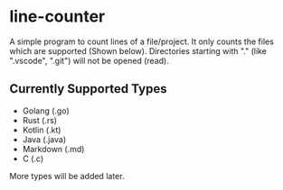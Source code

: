 # line-counter
A simple program to count lines of a file/project. It only counts the files which are supported (Shown below). Directories starting with "." (like ".vscode", ".git") will not be opened (read).

## Currently Supported Types
* Golang (.go)
* Rust (.rs)
* Kotlin (.kt)
* Java (.java)
* Markdown (.md)
* C (.c)

More types will be added later.
